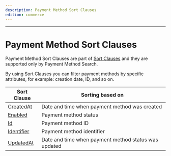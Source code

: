 ```yaml
---
description: Payment Method Sort Clauses
edition: commerce
---
```


---

# Payment Method Sort Clauses

Payment Method Sort Clauses are part of [Sort Clauses](sort_clause_reference.md) and they are supported only by Payment Method Search.

By using Sort Clauses you can filter payment methods by specific attributes, for example: creation date, ID, and so on.

| Sort Clause | Sorting based on |
|-----|-----|
|[CreatedAt](payment_method_createdat_sort_clause.md)|Date and time when payment method was created|
|[Enabled](payment_method_enabled_sort_clause.md)|Payment method status|
|[Id](payment_method_id_sort_clause.md)|Payment method ID|
|[Identifier](payment_method_identifier_sort_clause.md)|Payment method identifier|
|[UpdatedAt](payment_method_updatedat_sort_clause.md)|Date and time when payment method status was updated|
